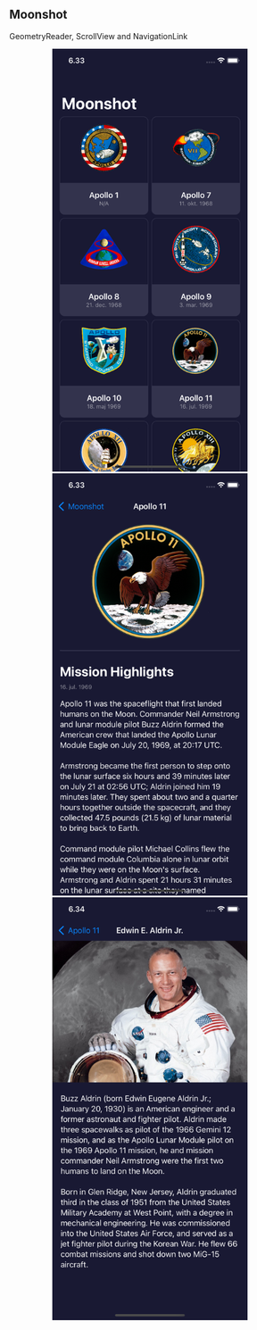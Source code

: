 ## Moonshot

GeometryReader, ScrollView and NavigationLink
<p align="center">
<img src="Screenshot 01.png" width="350">
<img src="Screenshot 02.png" width="350">
<img src="Screenshot 03.png" width="350">

</p>
